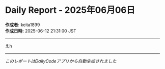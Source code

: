 # Daily Report - 2025年06月06日

**作成者:** keita1899  
**作成日時:** 2025-06-12 21:31:00 JST

---

えh

---

*このレポートはDailyCodeアプリから自動生成されました*
